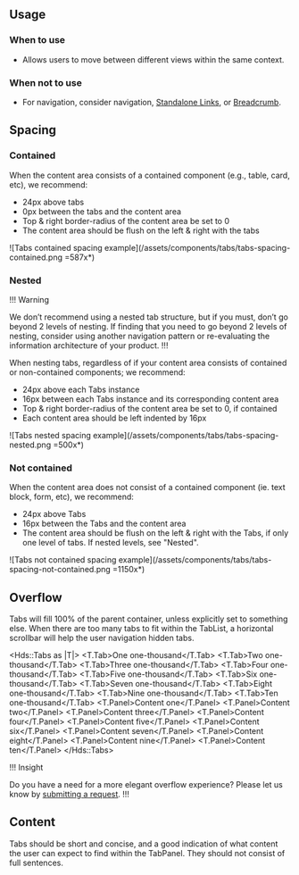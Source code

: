 ## Usage

### When to use

- Allows users to move between different views within the same context.

### When not to use

- For navigation, consider navigation, [Standalone Links](/components/link/standalone), or [Breadcrumb](/components/breadcrumb).

## Spacing

### Contained

When the content area consists of a contained component (e.g., table, card, etc), we recommend:

- 24px above tabs
- 0px between the tabs and the content area
- Top & right border-radius of the content area be set to 0
- The content area should be flush on the left & right with the tabs

![Tabs contained spacing example](/assets/components/tabs/tabs-spacing-contained.png =587x*)

### Nested

!!! Warning

We don’t recommend using a nested tab structure, but if you must, don’t go beyond 2 levels of nesting. If finding that you need to go beyond 2 levels of nesting, consider using another navigation pattern or re-evaluating the information architecture of your product.
!!!

When nesting tabs, regardless of if your content area consists of contained or non-contained components; we recommend:

- 24px above each Tabs instance
- 16px between each Tabs instance and its corresponding content area
- Top & right border-radius of the content area be set to 0, if contained
- Each content area should be left indented by 16px

![Tabs nested spacing example](/assets/components/tabs/tabs-spacing-nested.png =500x*)

### Not contained

When the content area does not consist of a contained component (ie. text block, form, etc), we recommend:

- 24px above Tabs
- 16px between the Tabs and the content area
- The content area should be flush on the left & right with the Tabs, if only one level of tabs. If nested levels, see "Nested".

![Tabs not contained spacing example](/assets/components/tabs/tabs-spacing-not-contained.png =1150x*)

## Overflow

Tabs will fill 100% of the parent container, unless explicitly set to something else. When there are too many tabs to fit within the TabList, a horizontal scrollbar will help the user navigation hidden tabs.

<Hds::Tabs as |T|>
  <T.Tab>One one-thousand</T.Tab>
  <T.Tab>Two one-thousand</T.Tab>
  <T.Tab>Three one-thousand</T.Tab>
  <T.Tab>Four one-thousand</T.Tab>
  <T.Tab>Five one-thousand</T.Tab>
  <T.Tab>Six one-thousand</T.Tab>
  <T.Tab>Seven one-thousand</T.Tab>
  <T.Tab>Eight one-thousand</T.Tab>
  <T.Tab>Nine one-thousand</T.Tab>
  <T.Tab>Ten one-thousand</T.Tab>
  <T.Panel>Content one</T.Panel>
  <T.Panel>Content two</T.Panel>
  <T.Panel>Content three</T.Panel>
  <T.Panel>Content four</T.Panel>
  <T.Panel>Content five</T.Panel>
  <T.Panel>Content six</T.Panel>
  <T.Panel>Content seven</T.Panel>
  <T.Panel>Content eight</T.Panel>
  <T.Panel>Content nine</T.Panel>
  <T.Panel>Content ten</T.Panel>
</Hds::Tabs>

!!! Insight

Do you have a need for a more elegant overflow experience? Please let us know by [submitting a request](https://go.hashi.co/hds-support).
!!!

## Content

Tabs should be short and concise, and a good indication of what content the user can expect to find within the TabPanel. They should not consist of full sentences.